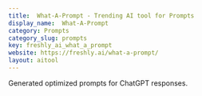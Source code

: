 ```yaml
---
title:  What-A-Prompt - Trending AI tool for Prompts
display_name:  What-A-Prompt
category: Prompts
category_slug: prompts
key: freshly_ai_what_a_prompt
website: https://freshly.ai/what-a-prompt/
layout: aitool
---
```


Generated optimized prompts for ChatGPT responses.
